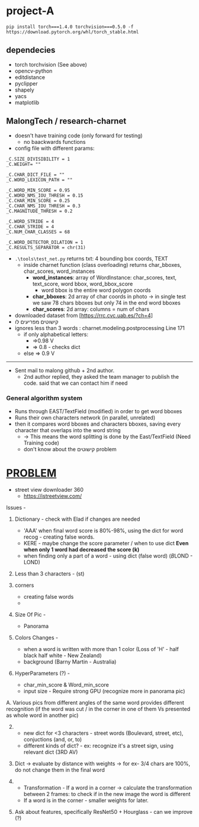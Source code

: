 # project-A

`pip install torch===1.4.0 torchvision===0.5.0 -f https://download.pytorch.org/whl/torch_stable.html`

## dependecies
- torch torchvision (See above)
- opencv-python
- editdistance
- pyclipper
- shapely
- yacs
- matplotlib

## MalongTech / research-charnet
- doesn't have training code (only forward for testing)
  - no baackwards functions
- config file with different params:
```_C.INPUT_SIZE = 2280
_C.SIZE_DIVISIBILITY = 1
_C.WEIGHT= ""

_C.CHAR_DICT_FILE = ""
_C.WORD_LEXICON_PATH = ""

_C.WORD_MIN_SCORE = 0.95
_C.WORD_NMS_IOU_THRESH = 0.15
_C.CHAR_MIN_SCORE = 0.25
_C.CHAR_NMS_IOU_THRESH = 0.3
_C.MAGNITUDE_THRESH = 0.2

_C.WORD_STRIDE = 4
_C.CHAR_STRIDE = 4
_C.NUM_CHAR_CLASSES = 68

_C.WORD_DETECTOR_DILATION = 1
_C.RESULTS_SEPARATOR = chr(31)
```
- `.\tools\test_net.py` returns txt: 4 bounding box coords, TEXT
  - inside charnet function (class overloading) returns char_bboxes, char_scores, word_instances
    - **word_instances**: array of WordInstance: char_scores, text, text_score, word bbox, word_bbox_score
      - word bbox is the entire word polygon coords
    - **char_bboxes**: 2d array of char coords in photo -> in single test we saw 78 chars bboxes but only 74 in the end word bboxes
    - **char_scores**: 2d array: columns = num of chars
- downloaded dataset from [https://rrc.cvc.uab.es/?ch=4]
- קישוטים מפריעים לו
- ignores less than 3 words : charnet.modeling.postprocessing Line 171
  - if only alphabetical letters:
    - =>0.98 V
    - => 0.8 - checks dict
  - else => 0.9 V
  
  
 

---
- Sent mail to malong github + 2nd author. 
  - 2nd author replied, they asked the team manager to publish the code. said that we can contact him if need
### General algorithm system 
- Runs through EAST/TextField (modified) in order to get word bboxes 
- Runs their own characters network (in parallel, unrelated) 
- then it compares word bboxes and characters bboxes, saving every character that overlaps into the word string
  - → This means the word splitting is done by the East/TextField (Need Training code)
  - don't know about the קישוטים problem

# [PROBLEM](https://www.google.com/permissions/geoguidelines/)
- street view downloader 360
  - https://istreetview.com/
  

 Issues -
  1. Dictionary - check with Elad if changes are needed
     - 'AAA'
     when final word score is 80%-98%, using the dict for word recog - creating false words.
     -  KERE - maybe change the score parameter / when to use dict
        **Even when only 1 word had decreased the score (k)**
     -  when finding only a part of a word - using dict (false word) 
        (*B*LOND - LOND)
     
  2. Less than 3 characters - (st)      
  
  3. corners 
     - creating false words
     - 
     
  4. Size Of Pic - 
     - Panorama    
     
  5. Colors Changes - 
     - when a word is written with more than 1 color (Loss of 'H' - half black half white - New Zealand)  
     - background (Barny Martin - Australia)  
       
  6. HyperParameters (?) -
     - char_min_score & Word_min_score
     - input size - Require strong GPU (recognize more in panorama pic)
     
  A. Various pics from different angles of the same word provides different recognition (if the word was cut / in the corner in one of them Vs presented as whole word in another pic)
  
  2. - new dict for <3 characters - street words (Boulevard, street, etc), conjuctions (and, or, to)
     - different kinds of dict? - ex: recognize it's a street sign, using relevant dict (3RD AV)
  
  1. Dict -> evaluate by distance with weights -> for ex- 3/4 chars are 100%, do not change them in the final word
  
  3. - Transformation - If a word in a corner -> calculate the transformation between 2 frames: to check if in the new image the word is different 
     - If a word is in the corner - smaller weights for later. 
     
  5. Ask about features, specifically ResNet50 + Hourglass - can we improve (?)   
     